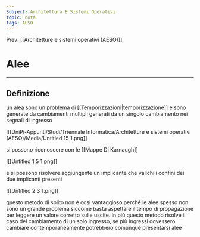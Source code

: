 ```yaml
---
Subject: Architettura E Sistemi Operativi
topic: nota
tags: AESO
---
```


Prev: [[Architetture e sistemi operativi (AESO)]]

# Alee
---
## Definizione

un alea sono un problema di [[Temporizzazioni|temporizzazione]] e sono generate da cambiamenti multipli generati da un singolo cambiamento nei segnali di ingresso

![[UniPi-Appunti/Studi/Triennale Informatica/Architetture e sistemi operativi (AESO)/Media/Untitled 15 1.png]]

si possono riconoscere con le [[Mappe Di Karnaugh]]

![[Untitled 1 5 1.png]]

e si possono risolvere aggiungente un implicante che valichi i confini dei due implicanti presenti

![[Untitled 2 3 1.png]]

questo metodo di solito non è cosi vantaggioso perché le alee spesso non sono un grande problema siccome basta aspettare il tempo di propagazione per leggere un valore corretto sulle uscite. in più questo metodo risolve il caso del cambiamento di un solo ingresso, se più ingressi dovessero cambiare contemporaneamente potrebbero comunque presentarsi alee

